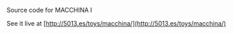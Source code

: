 Source code for MACCHINA I

See it live at [http://5013.es/toys/macchina/](http://5013.es/toys/macchina/)
